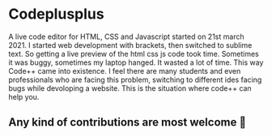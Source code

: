 # Codeplusplus

A live code editor for HTML, CSS and Javascript started on 21st march 2021. I started web development with brackets, then switched to sublime text. So getting a live preview of the html css js code took time. Sometimes it was buggy, sometimes my laptop hanged. It wasted a lot of time. This way Code++ came into existence. I feel there are many students and even professionals who are facing this problem, switching to different ides facing bugs while devoloping a website. This is the situation
where code++ can help you.

## Any kind of contributions are most welcome 🤘
